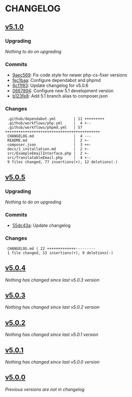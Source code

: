 # CHANGELOG

## [v5.1.0](https://github.com/softspring/mime-translatable/releases/tag/v5.1.0)

### Upgrading

*Nothing to do on upgrading*

### Commits

- [9aec569](https://github.com/softspring/mime-translatable/commit/9aec5691f74574e3b8f58db85cad3f53ae9d8e4d): Fix code style for newer php-cs-fixer versions
- [fec1baa](https://github.com/softspring/mime-translatable/commit/fec1baa9f07df107f4445456b6354e448ddd3e21): Configure dependabot and phpmd
- [6c11f83](https://github.com/softspring/mime-translatable/commit/6c11f83806248f5d1ead16e05f82623cc7671eaf): Update changelog for v5.0.6
- [0667894](https://github.com/softspring/mime-translatable/commit/0667894a019954e788c09d424d591b046156571b): Configure new 5.1 development version
- [b123fe8](https://github.com/softspring/mime-translatable/commit/b123fe8a558e8670ee4da35b29618cba67a56f58): Add 5.1 branch alias to composer.json

### Changes

```
 .github/dependabot.yml        | 11 +++++++++
 .github/workflows/php.yml     |  4 +--
 .github/workflows/phpmd.yml   | 57 +++++++++++++++++++++++++++++++++++++++++++
 CHANGELOG.md                  |  4 ---
 README.md                     |  2 +-
 composer.json                 |  3 ++-
 docs/1_installation.md        |  2 +-
 src/ExampleEmailInterface.php |  2 +-
 src/TranslatableEmail.php     |  4 +--
 9 files changed, 77 insertions(+), 12 deletions(-)
```

## [v5.0.5](https://github.com/softspring/mime-translatable/releases/tag/v5.0.5)

### Upgrading

*Nothing to do on upgrading*

### Commits

- [55dc43a](https://github.com/softspring/mime-translatable/commit/55dc43a49e66eb8ab4641164cbab2143da18f195): Update changelog

### Changes

```
 CHANGELOG.md | 22 +++++++++++++---------
 1 file changed, 13 insertions(+), 9 deletions(-)
```

## [v5.0.4](https://github.com/softspring/mime-translatable/releases/tag/v5.0.4)

*Nothing has changed since last v5.0.3 version*

## [v5.0.3](https://github.com/softspring/mime-translatable/releases/tag/v5.0.3)

*Nothing has changed since last v5.0.2 version*

## [v5.0.2](https://github.com/softspring/mime-translatable/releases/tag/v5.0.2)

*Nothing has changed since last v5.0.1 version*

## [v5.0.1](https://github.com/softspring/mime-translatable/releases/tag/v5.0.1)

*Nothing has changed since last v5.0.0 version*

## [v5.0.0](https://github.com/softspring/mime-translatable/releases/tag/v5.0.0)

*Previous versions are not in changelog*
